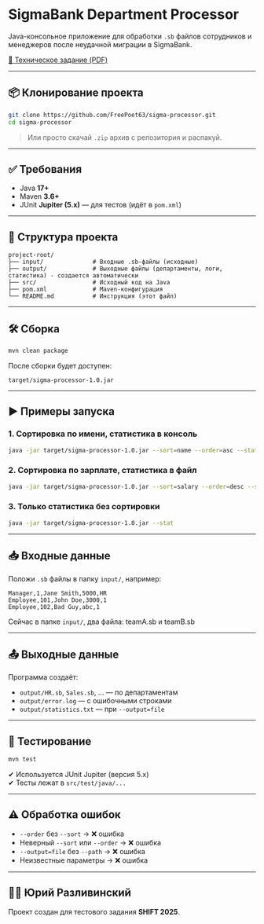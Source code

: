 # SigmaBank Department Processor

Java-консольное приложение для обработки `.sb` файлов сотрудников и менеджеров после неудачной миграции в SigmaBank.

[📄 Техническое задание (PDF)](https://drive.google.com/file/d/1k3jNEquI8y83JFwgW03usYdeZGh3JrM1/view?usp=drivesdk)

---

## 📦 Клонирование проекта

```bash
git clone https://github.com/FreePoet63/sigma-processor.git
cd sigma-processor
```

> Или просто скачай `.zip` архив с репозитория и распакуй.

---

## ✅ Требования

- Java **17+**
- Maven **3.6+**
- JUnit **Jupiter (5.x)** — для тестов (идёт в `pom.xml`)

---

## 📂 Структура проекта

```
project-root/
├── input/              # Входные .sb-файлы (исходные)
├── output/             # Выходные файлы (департаменты, логи, статистика) - создается автоматически
├── src/                # Исходный код на Java
├── pom.xml             # Maven-конфигурация
└── README.md           # Инструкция (этот файл)
```

---

## 🛠️ Сборка

```bash
mvn clean package
```

После сборки будет доступен:

```
target/sigma-processor-1.0.jar
```

---

## ▶️ Примеры запуска

### 1. Сортировка по имени, статистика в консоль

```bash
java -jar target/sigma-processor-1.0.jar --sort=name --order=asc --stat
```

### 2. Сортировка по зарплате, статистика в файл

```bash
java -jar target/sigma-processor-1.0.jar --sort=salary --order=desc --stat --output=file --path=output/statistics.txt
```

### 3. Только статистика без сортировки

```bash
java -jar target/sigma-processor-1.0.jar --stat
```

---

## 📥 Входные данные

Положи `.sb` файлы в папку `input/`, например:

```
Manager,1,Jane Smith,5000,HR
Employee,101,John Doe,3000,1
Employee,102,Bad Guy,abc,1
```

Сейчас в папке `input/`, два файла: teamA.sb и teamB.sb

---

## 📤 Выходные данные

Программа создаёт:

- `output/HR.sb`, `Sales.sb`, ... — по департаментам
- `output/error.log` — с ошибочными строками
- `output/statistics.txt` — при `--output=file`

---

## 🧪 Тестирование

```bash
mvn test
```

✔ Используется JUnit Jupiter (версия 5.x)  
✔ Тесты лежат в `src/test/java/...`

---

## ⚠️ Обработка ошибок

- `--order` без `--sort` → ❌ ошибка
- Неверный `--sort` или `--order` → ❌ ошибка
- `--output=file` без `--path` → ❌ ошибка
- Неизвестные параметры → ❌ ошибка

---

## 👨‍💻 Юрий Разливинский

Проект создан для тестового задания **SHIFT 2025**.
